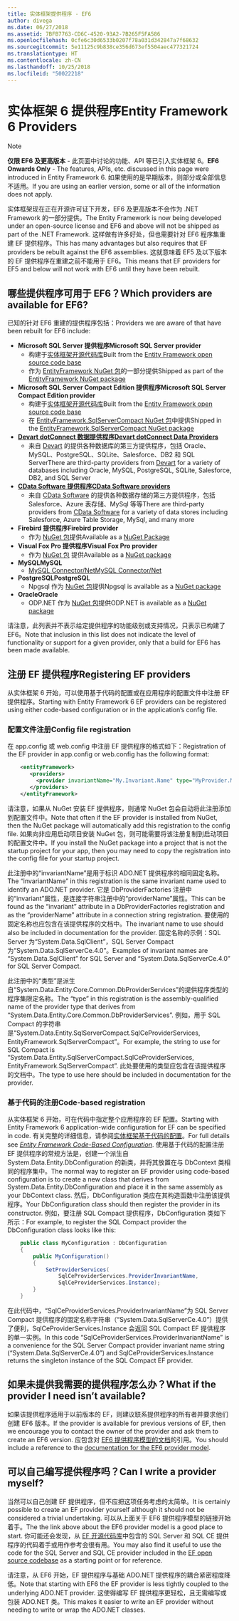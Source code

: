 ```yaml
---
title: 实体框架提供程序 - EF6
author: divega
ms.date: 06/27/2018
ms.assetid: 7BFB7763-CD6C-4520-93A2-7B265F5FA586
ms.openlocfilehash: 0cfe6c30d6533b0207f78a031d342847a7f68632
ms.sourcegitcommit: 5e11125c9b838ce356d673ef5504aec477321724
ms.translationtype: HT
ms.contentlocale: zh-CN
ms.lasthandoff: 10/25/2018
ms.locfileid: "50022218"
---
```

# <a name="entity-framework-6-providers"></a><span data-ttu-id="5a33e-102">实体框架 6 提供程序</span><span class="sxs-lookup"><span data-stu-id="5a33e-102">Entity Framework 6 Providers</span></span>
> [!NOTE]
> <span data-ttu-id="5a33e-103">**仅限 EF6 及更高版本** - 此页面中讨论的功能、API 等已引入实体框架 6。</span><span class="sxs-lookup"><span data-stu-id="5a33e-103">**EF6 Onwards Only** - The features, APIs, etc. discussed in this page were introduced in Entity Framework 6.</span></span> <span data-ttu-id="5a33e-104">如果使用的是早期版本，则部分或全部信息不适用。</span><span class="sxs-lookup"><span data-stu-id="5a33e-104">If you are using an earlier version, some or all of the information does not apply.</span></span>

<span data-ttu-id="5a33e-105">实体框架现在正在开源许可证下开发，EF6 及更高版本不会作为 .NET Framework 的一部分提供。</span><span class="sxs-lookup"><span data-stu-id="5a33e-105">The Entity Framework is now being developed under an open-source license and EF6 and above will not be shipped as part of the .NET Framework.</span></span> <span data-ttu-id="5a33e-106">这样做有许多好处，但也需要针对 EF6 程序集重建 EF 提供程序。</span><span class="sxs-lookup"><span data-stu-id="5a33e-106">This has many advantages but also requires that EF providers be rebuilt against the EF6 assemblies.</span></span> <span data-ttu-id="5a33e-107">这就意味着 EF5 及以下版本的 EF 提供程序在重建之前不能用于 EF6。</span><span class="sxs-lookup"><span data-stu-id="5a33e-107">This means that EF providers for EF5 and below will not work with EF6 until they have been rebuilt.</span></span>

## <a name="which-providers-are-available-for-ef6"></a><span data-ttu-id="5a33e-108">哪些提供程序可用于 EF6？</span><span class="sxs-lookup"><span data-stu-id="5a33e-108">Which providers are available for EF6?</span></span>

<span data-ttu-id="5a33e-109">已知的针对 EF6 重建的提供程序包括：</span><span class="sxs-lookup"><span data-stu-id="5a33e-109">Providers we are aware of that have been rebuilt for EF6 include:</span></span>

*   <span data-ttu-id="5a33e-110">**Microsoft SQL Server 提供程序**</span><span class="sxs-lookup"><span data-stu-id="5a33e-110">**Microsoft SQL Server provider**</span></span>
    *   <span data-ttu-id="5a33e-111">构建于[实体框架开源代码库](http://github.com/aspnet/EntityFramework6)</span><span class="sxs-lookup"><span data-stu-id="5a33e-111">Built from the [Entity Framework open source code base](http://github.com/aspnet/EntityFramework6)</span></span>
    *   <span data-ttu-id="5a33e-112">作为 [EntityFramework NuGet 包](http://nuget.org/packages/EntityFramework)的一部分提供</span><span class="sxs-lookup"><span data-stu-id="5a33e-112">Shipped as part of the [EntityFramework NuGet package](http://nuget.org/packages/EntityFramework)</span></span>
*   <span data-ttu-id="5a33e-113">**Microsoft SQL Server Compact Edition 提供程序**</span><span class="sxs-lookup"><span data-stu-id="5a33e-113">**Microsoft SQL Server Compact Edition provider**</span></span>
    *   <span data-ttu-id="5a33e-114">构建于[实体框架开源代码库](http://github.com/aspnet/EntityFramework6)</span><span class="sxs-lookup"><span data-stu-id="5a33e-114">Built from the [Entity Framework open source code base](http://github.com/aspnet/EntityFramework6)</span></span>
    *   <span data-ttu-id="5a33e-115">在 [EntityFramework.SqlServerCompact NuGet 包](http://nuget.org/packages/EntityFramework.SqlServerCompact)中提供</span><span class="sxs-lookup"><span data-stu-id="5a33e-115">Shipped in the [EntityFramework.SqlServerCompact NuGet package](http://nuget.org/packages/EntityFramework.SqlServerCompact)</span></span>
*   [<span data-ttu-id="5a33e-116">**Devart dotConnect 数据提供程序**</span><span class="sxs-lookup"><span data-stu-id="5a33e-116">**Devart dotConnect Data Providers**</span></span>](http://www.devart.com/dotconnect/)
    *   <span data-ttu-id="5a33e-117">来自 [Devart](http://www.devart.com/) 的提供各种数据库的第三方提供程序，包括 Oracle、MySQL、PostgreSQL、SQLite、Salesforce、DB2 和 SQL Server</span><span class="sxs-lookup"><span data-stu-id="5a33e-117">There are third-party providers from [Devart](http://www.devart.com/) for a variety of databases including Oracle, MySQL, PostgreSQL, SQLite, Salesforce, DB2, and SQL Server</span></span>
*   [<span data-ttu-id="5a33e-118">**CData Software 提供程序**</span><span class="sxs-lookup"><span data-stu-id="5a33e-118">**CData Software providers**</span></span>](http://www.cdata.com/ado/)
    *   <span data-ttu-id="5a33e-119">来自 [CData Software](http://www.cdata.com/ado/) 的提供各种数据存储的第三方提供程序，包括 Salesforce、Azure 表存储、MySql 等等</span><span class="sxs-lookup"><span data-stu-id="5a33e-119">There are third-party providers from [CData Software](http://www.cdata.com/ado/) for a variety of data stores including Salesforce, Azure Table Storage, MySql, and many more</span></span>
*   <span data-ttu-id="5a33e-120">**Firebird 提供程序**</span><span class="sxs-lookup"><span data-stu-id="5a33e-120">**Firebird provider**</span></span>
    *   <span data-ttu-id="5a33e-121">作为 [NuGet 包](http://www.nuget.org/packages/FirebirdSql.Data.FirebirdClient/)提供</span><span class="sxs-lookup"><span data-stu-id="5a33e-121">Available as a [NuGet Package](http://www.nuget.org/packages/FirebirdSql.Data.FirebirdClient/)</span></span>
*   <span data-ttu-id="5a33e-122">**Visual Fox Pro 提供程序**</span><span class="sxs-lookup"><span data-stu-id="5a33e-122">**Visual Fox Pro provider**</span></span>
    *   <span data-ttu-id="5a33e-123">作为 [NuGet 包](https://www.nuget.org/packages/VFPEntityFrameworkProvider2/) 提供</span><span class="sxs-lookup"><span data-stu-id="5a33e-123">Available as a [NuGet package](https://www.nuget.org/packages/VFPEntityFrameworkProvider2/)</span></span>
*   <span data-ttu-id="5a33e-124">**MySQL**</span><span class="sxs-lookup"><span data-stu-id="5a33e-124">**MySQL**</span></span>
    *   [<span data-ttu-id="5a33e-125">MySQL Connector/Net</span><span class="sxs-lookup"><span data-stu-id="5a33e-125">MySQL Connector/Net</span></span>](http://dev.mysql.com/downloads/connector/net/)
*   <span data-ttu-id="5a33e-126">**PostgreSQL**</span><span class="sxs-lookup"><span data-stu-id="5a33e-126">**PostgreSQL**</span></span>
    *   <span data-ttu-id="5a33e-127">Npgsql 作为 [NuGet 包](http://www.nuget.org/packages/Npgsql.EF6/)提供</span><span class="sxs-lookup"><span data-stu-id="5a33e-127">Npgsql is available as a [NuGet package](http://www.nuget.org/packages/Npgsql.EF6/)</span></span>
*   <span data-ttu-id="5a33e-128">**Oracle**</span><span class="sxs-lookup"><span data-stu-id="5a33e-128">**Oracle**</span></span>
    *   <span data-ttu-id="5a33e-129">ODP.NET 作为 [NuGet 包](https://www.nuget.org/packages/Oracle.ManagedDataAccess.EntityFramework/)提供</span><span class="sxs-lookup"><span data-stu-id="5a33e-129">ODP.NET is available as a [NuGet package](https://www.nuget.org/packages/Oracle.ManagedDataAccess.EntityFramework/)</span></span>

<span data-ttu-id="5a33e-130">请注意，此列表并不表示给定提供程序的功能级别或支持情况，只表示已构建了 EF6。</span><span class="sxs-lookup"><span data-stu-id="5a33e-130">Note that inclusion in this list does not indicate the level of functionality or support for a given provider, only that a build for EF6 has been made available.</span></span>

## <a name="registering-ef-providers"></a><span data-ttu-id="5a33e-131">注册 EF 提供程序</span><span class="sxs-lookup"><span data-stu-id="5a33e-131">Registering EF providers</span></span>

<span data-ttu-id="5a33e-132">从实体框架 6 开始，可以使用基于代码的配置或在应用程序的配置文件中注册 EF 提供程序。</span><span class="sxs-lookup"><span data-stu-id="5a33e-132">Starting with Entity Framework 6 EF providers can be registered using either code-based configuration or in the application’s config file.</span></span>

### <a name="config-file-registration"></a><span data-ttu-id="5a33e-133">配置文件注册</span><span class="sxs-lookup"><span data-stu-id="5a33e-133">Config file registration</span></span>

<span data-ttu-id="5a33e-134">在 app.config 或 web.config 中注册 EF 提供程序的格式如下：</span><span class="sxs-lookup"><span data-stu-id="5a33e-134">Registration of the EF provider in app.config or web.config has the following format:</span></span>


``` xml
    <entityFramework>
       <providers>
         <provider invariantName="My.Invariant.Name" type="MyProvider.MyProviderServices, MyAssembly" />
       </providers>
    </entityFramework>
```

<span data-ttu-id="5a33e-135">请注意，如果从 NuGet 安装 EF 提供程序，则通常 NuGet 包会自动将此注册添加到配置文件中。</span><span class="sxs-lookup"><span data-stu-id="5a33e-135">Note that often if the EF provider is installed from NuGet, then the NuGet package will automatically add this registration to the config file.</span></span> <span data-ttu-id="5a33e-136">如果向非应用启动项目安装 NuGet 包，则可能需要将该注册复制到启动项目的配置文件中。</span><span class="sxs-lookup"><span data-stu-id="5a33e-136">If you install the NuGet package into a project that is not the startup project for your app, then you may need to copy the registration into the config file for your startup project.</span></span>

<span data-ttu-id="5a33e-137">此注册中的“invariantName”是用于标识 ADO.NET 提供程序的相同固定名称。</span><span class="sxs-lookup"><span data-stu-id="5a33e-137">The “invariantName” in this registration is the same invariant name used to identify an ADO.NET provider.</span></span> <span data-ttu-id="5a33e-138">它是 DbProviderFactories 注册中的“invariant”属性，是连接字符串注册中的“providerName”属性。</span><span class="sxs-lookup"><span data-stu-id="5a33e-138">This can be found as the “invariant” attribute in a DbProviderFactories registration and as the “providerName” attribute in a connection string registration.</span></span> <span data-ttu-id="5a33e-139">要使用的固定名称也应包含在该提供程序的文档中。</span><span class="sxs-lookup"><span data-stu-id="5a33e-139">The invariant name to use should also be included in documentation for the provider.</span></span> <span data-ttu-id="5a33e-140">固定名称的示例：SQL Server 为“System.Data.SqlClient”，SQL Server Compact 为“System.Data.SqlServerCe.4.0”。</span><span class="sxs-lookup"><span data-stu-id="5a33e-140">Examples of invariant names are “System.Data.SqlClient” for SQL Server and “System.Data.SqlServerCe.4.0” for SQL Server Compact.</span></span>

<span data-ttu-id="5a33e-141">此注册中的“类型”是派生自“System.Data.Entity.Core.Common.DbProviderServices”的提供程序类型的程序集限定名称。</span><span class="sxs-lookup"><span data-stu-id="5a33e-141">The “type” in this registration is the assembly-qualified name of the provider type that derives from “System.Data.Entity.Core.Common.DbProviderServices”.</span></span> <span data-ttu-id="5a33e-142">例如，用于 SQL Compact 的字符串是“System.Data.Entity.SqlServerCompact.SqlCeProviderServices, EntityFramework.SqlServerCompact”。</span><span class="sxs-lookup"><span data-stu-id="5a33e-142">For example, the string to use for SQL Compact is “System.Data.Entity.SqlServerCompact.SqlCeProviderServices, EntityFramework.SqlServerCompact”.</span></span> <span data-ttu-id="5a33e-143">此处要使用的类型应包含在该提供程序的文档中。</span><span class="sxs-lookup"><span data-stu-id="5a33e-143">The type to use here should be included in documentation for the provider.</span></span>

### <a name="code-based-registration"></a><span data-ttu-id="5a33e-144">基于代码的注册</span><span class="sxs-lookup"><span data-stu-id="5a33e-144">Code-based registration</span></span>

<span data-ttu-id="5a33e-145">从实体框架 6 开始，可在代码中指定整个应用程序的 EF 配置。</span><span class="sxs-lookup"><span data-stu-id="5a33e-145">Starting with Entity Framework 6 application-wide configuration for EF can be specified in code.</span></span> <span data-ttu-id="5a33e-146">有关完整的详细信息，请参阅[实体框架基于代码的配置](https://msdn.microsoft.com/data/jj680699)。</span><span class="sxs-lookup"><span data-stu-id="5a33e-146">For full details see _[Entity Framework Code-Based Configuration](https://msdn.microsoft.com/data/jj680699)_.</span></span> <span data-ttu-id="5a33e-147">使用基于代码的配置注册 EF 提供程序的常规方法是，创建一个派生自 System.Data.Entity.DbConfiguration 的新类，并将其放置在与 DbContext 类相同的程序集中。</span><span class="sxs-lookup"><span data-stu-id="5a33e-147">The normal way to register an EF provider using code-based configuration is to create a new class that derives from System.Data.Entity.DbConfiguration and place it in the same assembly as your DbContext class.</span></span> <span data-ttu-id="5a33e-148">然后，DbConfiguration 类应在其构造函数中注册该提供程序。</span><span class="sxs-lookup"><span data-stu-id="5a33e-148">Your DbConfiguration class should then register the provider in its constructor.</span></span> <span data-ttu-id="5a33e-149">例如，要注册 SQL Compact 提供程序，DbConfiguration 类如下所示：</span><span class="sxs-lookup"><span data-stu-id="5a33e-149">For example, to register the SQL Compact provider the DbConfiguration class looks like this:</span></span>

``` csharp
    public class MyConfiguration : DbConfiguration
    {
        public MyConfiguration()
        {
            SetProviderServices(
                SqlCeProviderServices.ProviderInvariantName,
                SqlCeProviderServices.Instance);
        }
    }
```

<span data-ttu-id="5a33e-150">在此代码中，“SqlCeProviderServices.ProviderInvariantName”为 SQL Server Compact 提供程序的固定名称字符串（“System.Data.SqlServerCe.4.0”）提供了便利，SqlCeProviderServices.Instance 会返回 SQL Compact EF 提供程序的单一实例。</span><span class="sxs-lookup"><span data-stu-id="5a33e-150">In this code “SqlCeProviderServices.ProviderInvariantName” is a convenience for the SQL Server Compact provider invariant name string (“System.Data.SqlServerCe.4.0”) and SqlCeProviderServices.Instance returns the singleton instance of the SQL Compact EF provider.</span></span>

## <a name="what-if-the-provider-i-need-isnt-available"></a><span data-ttu-id="5a33e-151">如果未提供我需要的提供程序怎么办？</span><span class="sxs-lookup"><span data-stu-id="5a33e-151">What if the provider I need isn’t available?</span></span>

<span data-ttu-id="5a33e-152">如果该提供程序适用于以前版本的 EF，则建议联系提供程序的所有者并要求他们创建 EF6 版本。</span><span class="sxs-lookup"><span data-stu-id="5a33e-152">If the provider is available for previous versions of EF, then we encourage you to contact the owner of the provider and ask them to create an EF6 version.</span></span> <span data-ttu-id="5a33e-153">应包含对 [EF6 提供程序模型的文档](~/ef6/fundamentals/providers/provider-model.md)的引用。</span><span class="sxs-lookup"><span data-stu-id="5a33e-153">You should include a reference to the [documentation for the EF6 provider model](~/ef6/fundamentals/providers/provider-model.md).</span></span>

## <a name="can-i-write-a-provider-myself"></a><span data-ttu-id="5a33e-154">可以自己编写提供程序吗？</span><span class="sxs-lookup"><span data-stu-id="5a33e-154">Can I write a provider myself?</span></span>

<span data-ttu-id="5a33e-155">当然可以自己创建 EF 提供程序，但不应把这项任务考虑的太简单。</span><span class="sxs-lookup"><span data-stu-id="5a33e-155">It is certainly possible to create an EF provider yourself although it should not be considered a trivial undertaking.</span></span> <span data-ttu-id="5a33e-156">可以从上面关于 EF6 提供程序模型的链接开始着手。</span><span class="sxs-lookup"><span data-stu-id="5a33e-156">The the link above about the EF6 provider model is a good place to start.</span></span> <span data-ttu-id="5a33e-157">你可能还会发现，从 [EF 开源代码库](https://github.com/aspnet/EntityFramework6)中包含的 SQL Server 和 SQL CE 提供程序的代码着手或用作参考会很有用。</span><span class="sxs-lookup"><span data-stu-id="5a33e-157">You may also find it useful to use the code for the SQL Server and SQL CE provider included in the [EF open source codebase](https://github.com/aspnet/EntityFramework6) as a starting point or for reference.</span></span>

<span data-ttu-id="5a33e-158">请注意，从 EF6 开始，EF 提供程序与基础 ADO.NET 提供程序的耦合紧密程度降低。</span><span class="sxs-lookup"><span data-stu-id="5a33e-158">Note that starting with EF6 the EF provider is less tightly coupled to the underlying ADO.NET provider.</span></span> <span data-ttu-id="5a33e-159">这使得编写 EF 提供程序更轻松，且无需编写或包装 ADO.NET 类。</span><span class="sxs-lookup"><span data-stu-id="5a33e-159">This makes it easier to write an EF provider without needing to write or wrap the ADO.NET classes.</span></span>
